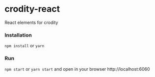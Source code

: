 # crodity-react
React elements for crodity

### Installation

```npm install``` or ```yarn```

### Run

```npm start``` or ```yarn start``` and open in your browser http://localhost:6060

